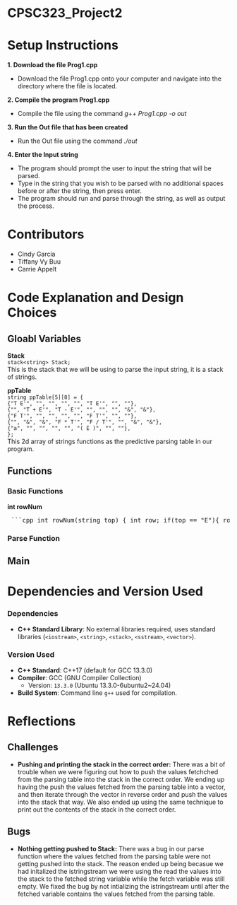 # CPSC323_Project2


# Setup Instructions

**1. Download the file Prog1.cpp**
   - Download the file Prog1.cpp onto your computer and navigate into the directory where the file is located.
   
**2. Compile the program Prog1.cpp**
   - Compile the file using the command *g++ Prog1.cpp -o out*
     
**3. Run the Out file that has been created**
   - Run the Out file using the command *./out*

**4. Enter the Input string**
   - The program should prompt the user to input the string that will be parsed.
   - Type in the string that you wish to be parsed with no additional spaces before or after the string, then press enter.
   - The program should run and parse through the string, as well as output the process.


# Contributors
* Cindy Garcia
* Tiffany Vy Buu
* Carrie Appelt

# Code Explanation and Design Choices

## Gloabl Variables
**Stack**   
```stack<string> Stack;```  
This is the stack that we will be using to parse the input string, it is a stack of strings.

**ppTable**  
```string ppTable[5][8] = {```  
```{"T E'", "", "", "", "", "T E'", "", ""},```  
```{"", "T + E'", "T - E'", "", "", "", "&", "&"},```  
```{"F T'", "", "", "", "", "F T'", "", ""},```  
```{"", "&", "&", "F * T'", "F / T'", "", "&", "&"},```  
```{"a", "", "", "", "", "( E )", "", ""},```  
```};```  
This 2d array of strings functions as the predictive parsing table in our program.

## Functions
### Basic Functions
**int rowNum**  
<pre> ```cpp int rowNum(string top) { int row; if(top == "E"){ row = 0; }else if(top == "E'") { row = 1; }else if(top == "T") { row = 2; }else if(top == "T'") { row = 3; }else if(top == "F") { row = 4; } return row; } ``` </pre>

### Parse Function

## Main

# Dependencies and Version Used

### Dependencies

- **C++ Standard Library**: No external libraries required, uses standard libraries (`<iostream>`, `<string>`, `<stack>`, `<sstream>`, `<vector>`).

### Version Used

- **C++ Standard**: C++17 (default for GCC 13.3.0)
- **Compiler**: GCC (GNU Compiler Collection)
    - Version: `13.3.0` (Ubuntu 13.3.0-6ubuntu2~24.04)
- **Build System**: Command line `g++` used for compilation.

# Reflections

## Challenges
- **Pushing and printing the stack in the correct order:** There was a bit of trouble when we were figuring out how to push the values fetchched from the parsing table into the stack in the correct order. We ending up having the push the values fetched from the parsing table into a vector, and then iterate through the vector in reverse order and push the values into the stack that way. We also ended up using the same technique to print out the contents of the stack in the correct order.

## Bugs
- **Nothing getting pushed to Stack:** There was a bug in our parse function where the values fetched from the parsing table were not getting pushed into the stack. The reason ended up being becasue we had initalized the istringstream we were using the read the values into the stack to the fetched string variable while the fetch variable was still empty. We fixed the bug by not intializing the istringstream until after the fetched variable contains the values fetched from the parsing table.
